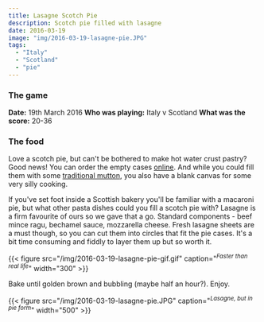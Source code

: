 ```yaml
---
title: Lasagne Scotch Pie
description: Scotch pie filled with lasagne
date: 2016-03-19
image: "img/2016-03-19-lasagne-pie.JPG"
tags:
  - "Italy"
  - "Scotland"
  - "pie"
---
```


### The game

**Date:** 19th March 2016
**Who was playing:** Italy v Scotland
**What was the score:** 20-36

### The food

Love a scotch pie, but can't be bothered to make hot water crust pastry? Good news! You can order the empty cases [online](https://www.diyscotchpie.co.uk/). And while you could fill them with some [traditional mutton](https://en.wikipedia.org/wiki/Scotch_pie), you also have a blank canvas for some very silly cooking.

If you've set foot inside a Scottish bakery you'll be familiar with a macaroni pie, but what other pasta dishes could you fill a scotch pie with? Lasagne is a firm favourite of ours so we gave that a go. Standard components - beef mince ragu, bechamel sauce, mozzarella cheese. Fresh lasagne sheets are a must though, so you can cut them into circles that fit the pie cases. It's a bit time consuming and fiddly to layer them up but so worth it.

{{< figure src="/img/2016-03-19-lasagne-pie-gif.gif" caption="<sup>*Faster than real life*</sup>" width="300" >}}

Bake until golden brown and bubbling (maybe half an hour?). Enjoy.

{{< figure src="/img/2016-03-19-lasagne-pie.JPG" caption="<sup>*Lasagne, but in pie form*</sup>" width="500" >}}
